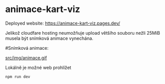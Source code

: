 # animace-kart-viz
Deployed website: https://animace-kart-viz.pages.dev/

Jelikož cloudfare hosting neumožňuje upload většího souboru nežli 25MiB musela být snímková animace vynechána. 

#Snímková animace:

[src/img/animace.gif](https://github.com/jendahorak/animace-kart-viz/blob/a7434fdb657728302143dd16507f6923ac238777/src/img/animace.gif)


Lokálně je možné web prohlížet
```
npm run dev
```

